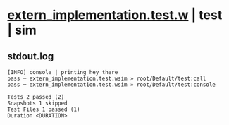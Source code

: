 # [extern_implementation.test.w](../../../../../examples/tests/valid/extern_implementation.test.w) | test | sim

## stdout.log
```log
[INFO] console | printing hey there
pass ─ extern_implementation.test.wsim » root/Default/test:call   
pass ─ extern_implementation.test.wsim » root/Default/test:console

Tests 2 passed (2)
Snapshots 1 skipped
Test Files 1 passed (1)
Duration <DURATION>
```

